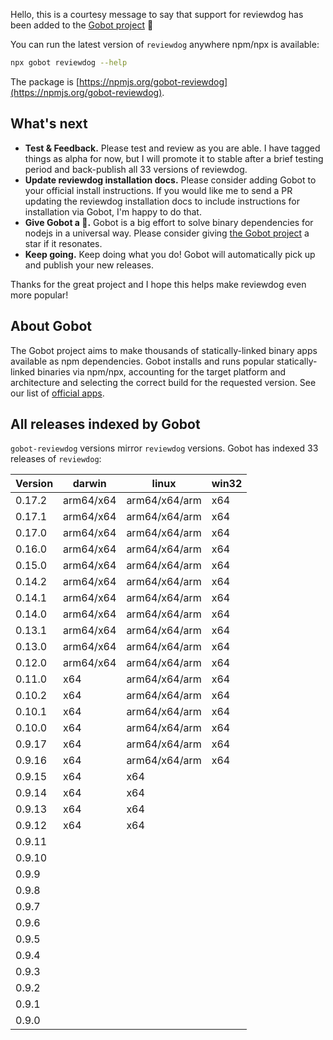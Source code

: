 Hello, this is a courtesy message to say that support for reviewdog has been added to the [Gobot project](https://www.npmjs.com/package/gobot) 🎸

You can run the latest version of `reviewdog` anywhere npm/npx is available:

```bash
npx gobot reviewdog --help
```

The package is [https://npmjs.org/gobot-reviewdog](https://npmjs.org/gobot-reviewdog).

## What's next

- **Test & Feedback.** Please test and review as you are able. I have tagged things as alpha for now, but I will promote it to stable after a brief testing period and back-publish all 33 versions of reviewdog.
- **Update reviewdog installation docs.** Please consider adding Gobot to your official install instructions. If you would like me to send a PR updating the reviewdog installation docs to include instructions for installation via Gobot, I'm happy to do that.
- **Give Gobot a 💫.** Gobot is a big effort to solve binary dependencies for nodejs in a universal way. Please consider giving [the Gobot project](https://github.com/benallfree/gobot) a star if it resonates.
- **Keep going.** Keep doing what you do! Gobot will automatically pick up and publish your new releases.

Thanks for the great project and I hope this helps make reviewdog even more popular!

## About Gobot

The Gobot project aims to make thousands of statically-linked binary apps available as npm dependencies. Gobot installs and runs popular statically-linked binaries via npm/npx, accounting for the target platform and architecture and selecting the correct build for the requested version. See our list of [official apps](https://www.npmjs.com/package/gobot#official-gobot-apps).

## All releases indexed by Gobot

`gobot-reviewdog` versions mirror `reviewdog` versions. Gobot has indexed 33 releases of `reviewdog`:

| Version | darwin    | linux         | win32 |
| ------- | --------- | ------------- | ----- |
| 0.17.2  | arm64/x64 | arm64/x64/arm | x64   |
| 0.17.1  | arm64/x64 | arm64/x64/arm | x64   |
| 0.17.0  | arm64/x64 | arm64/x64/arm | x64   |
| 0.16.0  | arm64/x64 | arm64/x64/arm | x64   |
| 0.15.0  | arm64/x64 | arm64/x64/arm | x64   |
| 0.14.2  | arm64/x64 | arm64/x64/arm | x64   |
| 0.14.1  | arm64/x64 | arm64/x64/arm | x64   |
| 0.14.0  | arm64/x64 | arm64/x64/arm | x64   |
| 0.13.1  | arm64/x64 | arm64/x64/arm | x64   |
| 0.13.0  | arm64/x64 | arm64/x64/arm | x64   |
| 0.12.0  | arm64/x64 | arm64/x64/arm | x64   |
| 0.11.0  | x64       | arm64/x64/arm | x64   |
| 0.10.2  | x64       | arm64/x64/arm | x64   |
| 0.10.1  | x64       | arm64/x64/arm | x64   |
| 0.10.0  | x64       | arm64/x64/arm | x64   |
| 0.9.17  | x64       | arm64/x64/arm | x64   |
| 0.9.16  | x64       | arm64/x64/arm | x64   |
| 0.9.15  | x64       | x64           |       |
| 0.9.14  | x64       | x64           |       |
| 0.9.13  | x64       | x64           |       |
| 0.9.12  | x64       | x64           |       |
| 0.9.11  |           |               |       |
| 0.9.10  |           |               |       |
| 0.9.9   |           |               |       |
| 0.9.8   |           |               |       |
| 0.9.7   |           |               |       |
| 0.9.6   |           |               |       |
| 0.9.5   |           |               |       |
| 0.9.4   |           |               |       |
| 0.9.3   |           |               |       |
| 0.9.2   |           |               |       |
| 0.9.1   |           |               |       |
| 0.9.0   |           |               |       |
